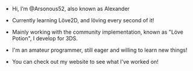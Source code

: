- Hi, I’m @Arsonous52, also known as Alexander

- Currently learning Löve2D, and löving every second of it!
- Mainly working with the community implementation, known as "Löve Potion", I develop for 3DS.

- I'm an amateur programmer, still eager and willing to learn new things!
- You can check out my website to see what I've worked on!
